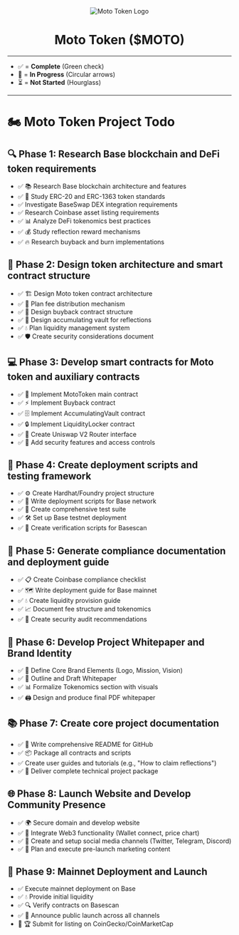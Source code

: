 <div style="text-align: center;">
  <img src="https://qgmvsvq5fn67imzt.public.blob.vercel-storage.com/logo-bulat/%24moto.svg" alt="Moto Token Logo" />
  <h1>Moto Token ($MOTO)</h1>
</div>

---

- ✅ = **Complete** (Green check)
- 🔄 = **In Progress** (Circular arrows)
- ⏳ = **Not Started** (Hourglass)

---

# 🏍️ Moto Token Project Todo

## 🔍 Phase 1: Research Base blockchain and DeFi token requirements
- ✅ 📚 Research Base blockchain architecture and features
- ✅ 📖 Study ERC-20 and ERC-1363 token standards
- ✅ Investigate BaseSwap DEX integration requirements
- ✅ Research Coinbase asset listing requirements
- ✅ 📊 Analyze DeFi tokenomics best practices
- ✅ 💰 Study reflection reward mechanisms
- ✅ 🔥 Research buyback and burn implementations

## 🎨 Phase 2: Design token architecture and smart contract structure
- ✅ 🏗️ Design Moto token contract architecture
- ✅ 📐 Plan fee distribution mechanism
- ✅ 🤖 Design buyback contract structure
- ✅ 🏦 Design accumulating vault for reflections
- ✅ 💧 Plan liquidity management system
- ✅ 🛡️ Create security considerations document

## 💻 Phase 3: Develop smart contracts for Moto token and auxiliary contracts
- ✅ 📝 Implement MotoToken main contract
- ✅ ⚡ Implement Buyback contract
- ✅ 🗄️ Implement AccumulatingVault contract
- ✅ 🔒 Implement LiquidityLocker contract
- ✅ 🤝 Create Uniswap V2 Router interface
- ✅ 👮 Add security features and access controls

## 🧪 Phase 4: Create deployment scripts and testing framework
- ✅ ⚙️ Create Hardhat/Foundry project structure
- ✅ 🚀 Write deployment scripts for Base network
- ✅ 🧪 Create comprehensive test suite
- ✅ 🛠️ Set up Base testnet deployment
- ✅ 🔎 Create verification scripts for Basescan

## 📑 Phase 5: Generate compliance documentation and deployment guide
- ✅ 📋 Create Coinbase compliance checklist
- ✅ 🗺️ Write deployment guide for Base mainnet
- ✅ 💧 Create liquidity provision guide
- ✅ 📈 Document fee structure and tokenomics
- ✅ 🔐 Create security audit recommendations

## 📄 Phase 6: Develop Project Whitepaper and Brand Identity
- ✅ 🎨 Define Core Brand Elements (Logo, Mission, Vision)
- ✅ 📝 Outline and Draft Whitepaper
- ✅ 📊 Formalize Tokenomics section with visuals
- ✅ 🖨️ Design and produce final PDF whitepaper

## 📚 Phase 7: Create core project documentation
- ✅ 📖 Write comprehensive README for GitHub
- ✅ 📦 Package all contracts and scripts
- ✅ Create user guides and tutorials (e.g., "How to claim reflections")
- ✅ 🎁 Deliver complete technical project package

## 🌐 Phase 8: Launch Website and Develop Community Presence
- ✅ 🌍 Secure domain and develop website
- ✅ 🦊 Integrate Web3 functionality (Wallet connect, price chart)
- ✅ 👥 Create and setup social media channels (Twitter, Telegram, Discord)
- ✅ 📣 Plan and execute pre-launch marketing content

## 🚀 Phase 9: Mainnet Deployment and Launch
- ✅ Execute mainnet deployment on Base
- ✅ 💧 Provide initial liquidity
- ✅ 🔍 Verify contracts on Basescan
- ✅ 📢 Announce public launch across all channels
- 🔄 🏆 Submit for listing on CoinGecko/CoinMarketCap